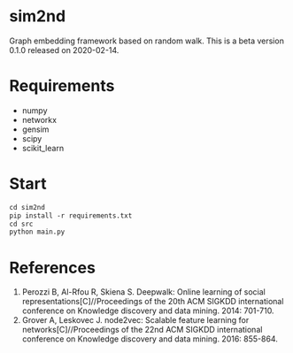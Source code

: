 # sim2nd
Graph embedding framework based on random walk. 
This is a beta version 0.1.0 released on 2020-02-14.

# Requirements
+ numpy
+ networkx
+ gensim
+ scipy
+ scikit_learn

# Start
```markdown
cd sim2nd
pip install -r requirements.txt
cd src
python main.py
```

# References
1. Perozzi B, Al-Rfou R, Skiena S. Deepwalk: Online learning of social representations[C]//Proceedings of the 20th ACM SIGKDD international conference on Knowledge discovery and data mining. 2014: 701-710.
2. Grover A, Leskovec J. node2vec: Scalable feature learning for networks[C]//Proceedings of the 22nd ACM SIGKDD international conference on Knowledge discovery and data mining. 2016: 855-864.